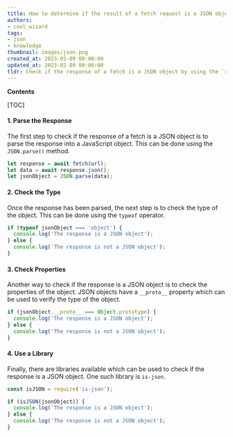 ```yaml
---
title: How to determine if the result of a fetch request is a JSON object in javascript
authors:
- cool_wizard
tags:
- json
- knowledge
thumbnail: images/json.png
created_at: 2023-02-09 00:00:00
updated_at: 2023-02-09 00:00:00
tldr: Check if the response of a fetch is a JSON object by using the `response.json()` method.
---
```


**Contents**

[TOC]

#### 1. Parse the Response

The first step to check if the response of a fetch is a JSON object is to parse the response into a JavaScript object. This can be done using the `JSON.parse()` method. 

```javascript
let response = await fetch(url);
let data = await response.json();
let jsonObject = JSON.parse(data);
```

#### 2. Check the Type

Once the response has been parsed, the next step is to check the type of the object. This can be done using the `typeof` operator.

```javascript
if (typeof jsonObject === 'object') {
  console.log('The response is a JSON object');
} else {
  console.log('The response is not a JSON object');
}
```

#### 3. Check Properties

Another way to check if the response is a JSON object is to check the properties of the object. JSON objects have a `__proto__` property which can be used to verify the type of the object.

```javascript
if (jsonObject.__proto__ === Object.prototype) {
  console.log('The response is a JSON object');
} else {
  console.log('The response is not a JSON object');
}
```

#### 4. Use a Library

Finally, there are libraries available which can be used to check if the response is a JSON object. One such library is `is-json`.

```javascript
const isJSON = require('is-json');

if (isJSON(jsonObject)) {
  console.log('The response is a JSON object');
} else {
  console.log('The response is not a JSON object');
}
```
